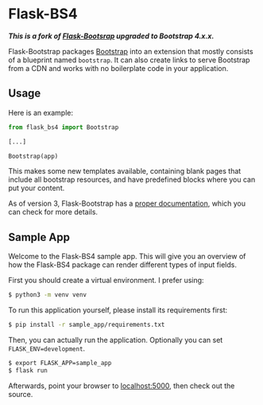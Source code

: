 # Flask-BS4

***This is a fork of [Flask-Bootsrap](https://pypi.org/project/Flask-Bootstrap/) upgraded to Bootstrap 4.x.x.***

Flask-Bootstrap packages [Bootstrap](http://getbootstrap.com) into an extension that mostly consists of a blueprint named `bootstrap`. It can also create links to serve Bootstrap from a CDN and works with no boilerplate code in your application.


## Usage

Here is an example:

```python
from flask_bs4 import Bootstrap

[...]

Bootstrap(app)
```

This makes some new templates available, containing blank pages that include all bootstrap resources, and have predefined blocks where you can put your content.

As of version 3, Flask-Bootstrap has a [proper documentation](http://pythonhosted.org/Flask-Bootstrap), which you can check for more details.

## Sample App

Welcome to the Flask-BS4 sample app. This will give you an overview
of how the Flask-BS4 package can render different types of input fields.

First you should create a virtual environment. I prefer using:

```bash
$ python3 -m venv venv
```

To run this application yourself, please install its requirements first:

```bash
$ pip install -r sample_app/requirements.txt
```

Then, you can actually run the application. Optionally you can set
`FLASK_ENV=development`.

```bash
$ export FLASK_APP=sample_app
$ flask run
```

Afterwards, point your browser to [localhost:5000](http://localhost:5000),
then check out the source.